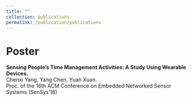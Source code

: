 ```yaml
---
title: ""
collection: publications
permalink: /publication/publications
---
```


Poster
=====
<b>Sensing People’s Time Management Activities: A Study Using Wearable Devices.</b> <br> Chenxi Yang, Yang Chen, Yuan Xuan. <br> Proc. of the 16th ACM Conference on Embedded Networked Sensor Systems (SenSys’18)